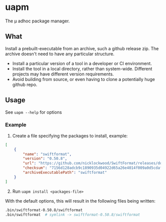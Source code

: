# uapm

The μ adhoc package manager.

## What

Install a prebuilt-executable from an archive, such a github release zip.
The archive doesn't need to have any particular structure.

* Install a particular version of a tool in a developer or CI environment.
* Install the tool in a local directory, rather than system-wide. Different projects
may have different version requirements.
* Avoid building from source, or even having to clone a potentially huge github repo.

## Usage

See `uapm --help` for options

### Example

1. Create a file specifying the packages to install, example:
```json
[
    {
        "name": "swiftformat",
        "version": "0.50.8",
        "url": "https://github.com/nicklockwood/SwiftFormat/releases/download/0.50.8/swiftformat.zip",
        "checksum": "7156d128adcb9c1890935d04922d65a26e4014f009a0d5cdafad1a303796b3b2",
        "archiveExecutablePath": "swiftformat"
    }
]
```

2. Run `uapm install <packages-file>`

With the default options, this will result in the following files being written:
```sh
.bin/swiftformat-0.50.8/swiftformat
.bin/swiftformat  # symlink -> swiftformat-0.50.8/swiftformat
```
